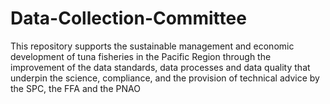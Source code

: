 # Data-Collection-Committee
This repository supports the sustainable management and economic development of tuna fisheries in the Pacific Region through the improvement of the data standards, data processes and data quality that underpin the science, compliance, and the provision of technical advice by the SPC, the FFA and the PNAO
